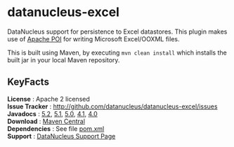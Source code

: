 datanucleus-excel
=================

DataNucleus support for persistence to Excel datastores. 
This plugin makes use of [Apache POI](https://poi.apache.org/) for writing Microsoft Excel/OOXML files.

This is built using Maven, by executing `mvn clean install` which installs the built jar in your local Maven repository.


KeyFacts
--------
__License__ : Apache 2 licensed  
__Issue Tracker__ : http://github.com/datanucleus/datanucleus-excel/issues  
__Javadocs__ : [5.2](http://www.datanucleus.org/javadocs/store.excel/5.2/), [5.1](http://www.datanucleus.org/javadocs/store.excel/5.1/), [5.0](http://www.datanucleus.org/javadocs/store.excel/5.0/), [4.1](http://www.datanucleus.org/javadocs/store.excel/4.1/), [4.0](http://www.datanucleus.org/javadocs/store.excel/4.0/)  
__Download__ : [Maven Central](https://repo1.maven.org/maven2/org/datanucleus/datanucleus-excel)  
__Dependencies__ : See file [pom.xml](pom.xml)  
__Support__ : [DataNucleus Support Page](http://www.datanucleus.org/support.html)  
